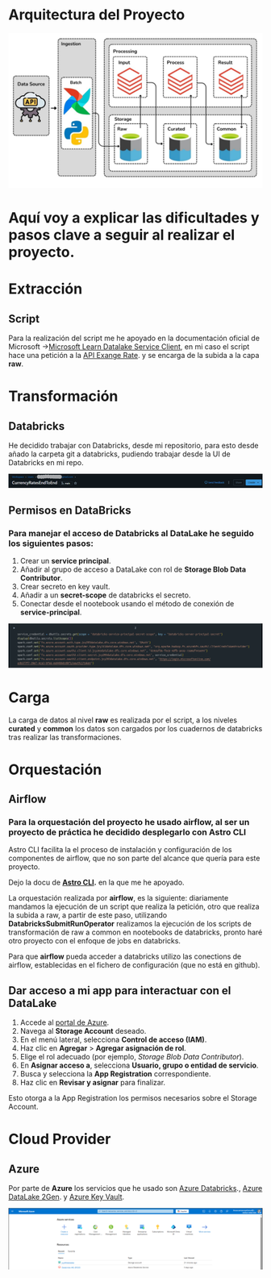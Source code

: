 # Arquitectura del Proyecto
![alt text](img/pipeline_arq_schema.png)

# Aquí voy a explicar las dificultades y pasos clave a seguir al realizar el proyecto.

# Extracción 

## Script 
Para la realización del script me he apoyado en la documentación oficial de Microsoft ->[Microsoft Learn Datalake Service Client](https://learn.microsoft.com/en-us/python/api/overview/azure/storage-file-datalake-readme?view=azure-python),
en mi caso el script hace una petición a la [API Exange Rate](https://www.exchangerate-api.com/). y se encarga de la subida a la capa **raw**.

# Transformación

## Databricks
He decidido trabajar con Databricks, desde mi repositorio, para esto desde añado la carpeta git 
a databricks, pudiendo trabajar desde la UI de Databricks en mi repo.

![alt text](img/image.png)

## Permisos en DataBricks
### Para manejar el acceso de Databricks al DataLake he seguido los siguientes pasos:

1. Crear un **service principal**.
2. Añadir al grupo de acceso a DataLake con rol de **Storage Blob Data Contributor**.
3. Crear secreto en key vault.
4. Añadir a un **secret-scope** de databricks el secreto.
5. Conectar desde el nootebook usando el método de conexión de **service-principal**.

![alt text](img/image-sp-con.png)

# Carga
La carga de datos al nivel **raw** es realizada por el script, a los niveles **curated** y **common** los datos son cargados por los cuadernos de databricks tras realizar las transformaciones.

# Orquestación

## Airflow
### Para la orquestación del proyecto he usado airflow, al ser un proyecto de práctica he decidido desplegarlo con **Astro CLI**
Astro CLI facilita la el proceso de instalación y configuración de los componentes de airflow, que no son parte del alcance que quería para este proyecto.

Dejo la docu de **[Astro CLI](https://www.astronomer.io/docs/astro/cli/overview).** en la que me he apoyado.

La orquestación realizada por **airflow**, es la siguiente: diariamente mandamos la ejecución de un script que realiza la petición, otro que realiza la subida a raw, a partir de este paso, utilizando **DatabricksSubmitRunOperator** realizamos la ejecución de los scripts de transformación de raw a common en nootebooks de databricks, pronto haré otro proyecto con el enfoque de jobs en databricks.

Para que **airflow** pueda acceder a databricks utilizo las conections de airflow, establecidas en el fichero de configuración (que no está en github).

## Dar acceso a mi app para interactuar con el DataLake

1. Accede al [portal de Azure](https://portal.azure.com/).
2. Navega al **Storage Account** deseado.
3. En el menú lateral, selecciona **Control de acceso (IAM)**.
4. Haz clic en **Agregar** > **Agregar asignación de rol**.
5. Elige el rol adecuado (por ejemplo, *Storage Blob Data Contributor*).
6. En **Asignar acceso a**, selecciona **Usuario, grupo o entidad de servicio**.
7. Busca y selecciona la **App Registration** correspondiente.
8. Haz clic en **Revisar y asignar** para finalizar.

Esto otorga a la App Registration los permisos necesarios sobre el Storage Account.

# Cloud Provider
## Azure
Por parte de **Azure** los servicios que he usado son [Azure Databricks](https://azure.microsoft.com/es-es/products/databricks/?msockid=292b80f2ffe061eb1aaf9552fe0b60a1)., [Azure DataLake 2Gen](https://learn.microsoft.com/en-us/azure/storage/blobs/data-lake-storage-introduction). y [Azure Key Vault](https://learn.microsoft.com/es-es/azure/key-vault/general/overview).

![alt text](img/azure_enviroment.png)